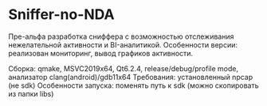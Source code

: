 # Sniffer-no-NDA
Пре-альфа разработка сниффера с возможностью отслеживания нежелательной активности и BI-аналитикой.
Особенности версии: реализован мониторинг, вывод графиков активности.

Сборка: qmake, MSVC2019x64, Qt6.2.4, release/debug/profile mode, анализатор clang(android)/gdb11x64
Требования: установленный npcap (не sdk)
Особенности запуска: поменять путь к sdk (можно скопировать из папки libs)
